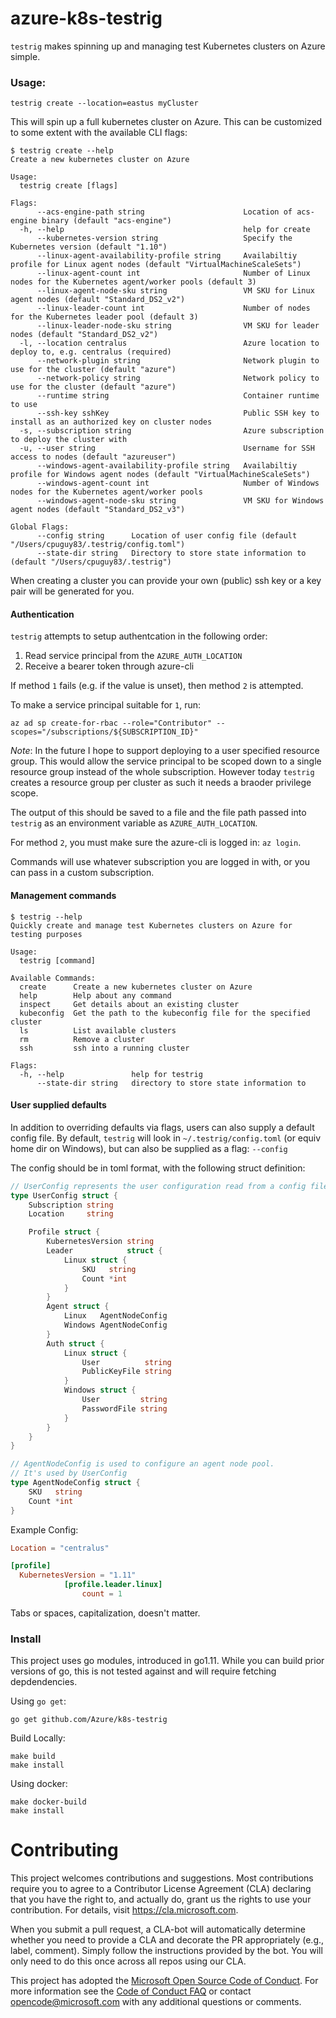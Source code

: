 # azure-k8s-testrig

`testrig` makes spinning up and managing test Kubernetes clusters on Azure simple.

### Usage:
```
testrig create --location=eastus myCluster
```

This will spin up a full kubernetes cluster on Azure.
This can be customized to some extent with the available CLI flags:

```
$ testrig create --help
Create a new kubernetes cluster on Azure

Usage:
  testrig create [flags]

Flags:
      --acs-engine-path string                      Location of acs-engine binary (default "acs-engine")
  -h, --help                                        help for create
      --kubernetes-version string                   Specify the Kubernetes version (default "1.10")
      --linux-agent-availability-profile string     Availabiltiy profile for Linux agent nodes (default "VirtualMachineScaleSets")
      --linux-agent-count int                       Number of Linux nodes for the Kubernetes agent/worker pools (default 3)
      --linux-agent-node-sku string                 VM SKU for Linux agent nodes (default "Standard_DS2_v2")
      --linux-leader-count int                      Number of nodes for the Kubernetes leader pool (default 3)
      --linux-leader-node-sku string                VM SKU for leader nodes (default "Standard_DS2_v2")
  -l, --location centralus                          Azure location to deploy to, e.g. centralus (required)
      --network-plugin string                       Network plugin to use for the cluster (default "azure")
      --network-policy string                       Network policy to use for the cluster (default "azure")
      --runtime string                              Container runtime to use
      --ssh-key sshKey                              Public SSH key to install as an authorized key on cluster nodes
  -s, --subscription string                         Azure subscription to deploy the cluster with
  -u, --user string                                 Username for SSH access to nodes (default "azureuser")
      --windows-agent-availability-profile string   Availabiltiy profile for Windows agent nodes (default "VirtualMachineScaleSets")
      --windows-agent-count int                     Number of Windows nodes for the Kubernetes agent/worker pools
      --windows-agent-node-sku string               VM SKU for Windows agent nodes (default "Standard_DS2_v3")

Global Flags:
      --config string      Location of user config file (default "/Users/cpuguy83/.testrig/config.toml")
      --state-dir string   Directory to store state information to (default "/Users/cpuguy83/.testrig")
```

When creating a cluster you can provide your own (public) ssh key or a key pair will be generated for you.

#### Authentication

`testrig` attempts to setup authentcation in the following order:
1. Read service principal from the `AZURE_AUTH_LOCATION`
2. Receive a bearer token through azure-cli

If method `1` fails (e.g. if the value is unset), then method `2` is attempted.

To make a service principal suitable for `1`, run:

```
az ad sp create-for-rbac --role="Contributor" --scopes="/subscriptions/${SUBSCRIPTION_ID}"
```

*Note*: In the future I hope to support deploying to a user specified resource group.
This would allow the service principal to be scoped down to a single resource group instead of the whole subscription.
However today `testrig` creates a resource group per cluster as such it needs a braoder privilege scope.

The output of this should be saved to a file and the file path passed into `testrig` as an environment variable as `AZURE_AUTH_LOCATION`.

For method `2`, you must make sure the azure-cli is logged in: `az login`.

Commands will use whatever subscription you are logged in with, or you can pass in a custom subscription.

#### Management commands

```
$ testrig --help
Quickly create and manage test Kubernetes clusters on Azure for testing purposes

Usage:
  testrig [command]

Available Commands:
  create      Create a new kubernetes cluster on Azure
  help        Help about any command
  inspect     Get details about an existing cluster
  kubeconfig  Get the path to the kubeconfig file for the specified cluster
  ls          List available clusters
  rm          Remove a cluster
  ssh         ssh into a running cluster

Flags:
  -h, --help               help for testrig
      --state-dir string   directory to store state information to
```

#### User supplied defaults

In addition to overriding defaults via flags, users can also supply a default config file.
By default, `testrig` will look in `~/.testrig/config.toml` (or equiv home dir on Windows), but can also be supplied as a flag: `--config`

The config should be in toml format, with the following struct definition:

```go
// UserConfig represents the user configuration read from a config file
type UserConfig struct {
	Subscription string
	Location     string

	Profile struct {
		KubernetesVersion string
		Leader            struct {
			Linux struct {
				SKU   string
				Count *int
			}
		}
		Agent struct {
			Linux   AgentNodeConfig
			Windows AgentNodeConfig
		}
		Auth struct {
			Linux struct {
				User          string
				PublicKeyFile string
			}
			Windows struct {
				User         string
				PasswordFile string
			}
		}
	}
}

// AgentNodeConfig is used to configure an agent node pool.
// It's used by UserConfig
type AgentNodeConfig struct {
	SKU   string
	Count *int
}
```

Example Config:

```toml
Location = "centralus"

[profile]
  KubernetesVersion = "1.11"
			[profile.leader.linux]
				count = 1
```

Tabs or spaces, capitalization, doesn't matter.

### Install

This project uses go modules, introduced in go1.11. While you can build prior versions of go, this is not tested against and will require fetching depdendencies.

Using `go get`:

```
go get github.com/Azure/k8s-testrig
```

Build Locally:

```
make build
make install
```

Using docker:

```
make docker-build
make install
```

# Contributing

This project welcomes contributions and suggestions.  Most contributions require you to agree to a
Contributor License Agreement (CLA) declaring that you have the right to, and actually do, grant us
the rights to use your contribution. For details, visit https://cla.microsoft.com.

When you submit a pull request, a CLA-bot will automatically determine whether you need to provide
a CLA and decorate the PR appropriately (e.g., label, comment). Simply follow the instructions
provided by the bot. You will only need to do this once across all repos using our CLA.

This project has adopted the [Microsoft Open Source Code of Conduct](https://opensource.microsoft.com/codeofconduct/).
For more information see the [Code of Conduct FAQ](https://opensource.microsoft.com/codeofconduct/faq/) or
contact [opencode@microsoft.com](mailto:opencode@microsoft.com) with any additional questions or comments.
